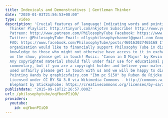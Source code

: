```yaml
---
title: Indexicals and Demonstratives | Gentleman Thinker
date: "2020-01-03T21:56:53+08:00"
type: video
description: 'Crucial features of language! Indicating words and pointing words! Gentleman
  Thinker Playlist: http://tinyurl.com/nkjotvn Subscribe! http://www.youtube.com/subscription_center?add_user=thephilosophytube
  Patreon: http://www.patreon.com/PhilosophyTube Facebook: https://www.facebook.com/PhilosophyTube?ref=hl
  Twitter: @PhilosophyTube Email: ollysphilosophychannel@gmail.com Google+: google.com/+thephilosophytube
  FAQ: https://www.facebook.com/PhilosophyTube/posts/460163027465168 If you or your
  organisation would like to financially support Philosophy Tube in distributing philosophical
  knowledge to those who might not otherwise have access to it in exchange for credits
  on the show, please get in touch! Music: ‘Canon in D Major’ by Kevin MacLeod (incompetech.com)
  Any copyrighted material should fall under fair use for educational purposes or
  commentary, but if you are a copyright holder and believe your material has been
  used unfairly please get in touch with us and we will be happy to discuss it. Assets:
  Pointing Hands by graphicsfairy.com "Ibm pc 5150" by Ruben de Rijcke - Own work.
  Licensed under CC BY-SA 3.0 via Wikimedia Commons - http://commons.wikimedia.org/wiki/File:Ibm_pc_5150.jpg#/media/File:Ibm_pc_5150.jpg
  Elephant by Stickophobe: https://creativecommons.org/licenses/by-sa/3.0/legalcode'
publishdate: "2015-09-18T12:26:57.000Z"
url: /philosophytube/oqYbonPIiQ0/
providers:
  youtube:
    id: oqYbonPIiQ0
---
```

